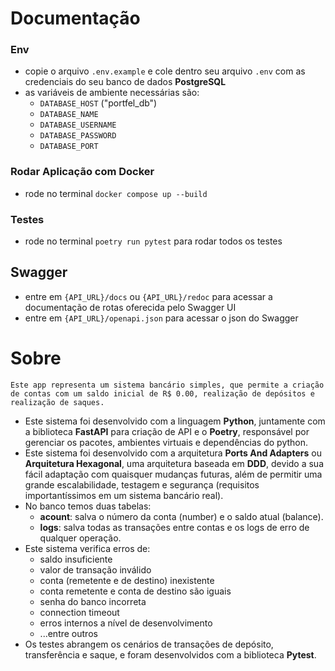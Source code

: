 # Documentação

### Env
- copie o arquivo `.env.example` e cole dentro seu arquivo `.env` com as credenciais do seu banco de dados **PostgreSQL**
- as variáveis de ambiente necessárias são:
    - `DATABASE_HOST` ("portfel_db")
    - `DATABASE_NAME`
    - `DATABASE_USERNAME`
    - `DATABASE_PASSWORD`
    - `DATABASE_PORT`

### Rodar Aplicação com Docker
- rode no terminal `docker compose up --build`

### Testes
- rode no terminal `poetry run pytest` para rodar todos os testes

## Swagger
- entre em `{API_URL}/docs` ou `{API_URL}/redoc` para acessar a documentação de rotas oferecida pelo Swagger UI
- entre em `{API_URL}/openapi.json` para acessar o json do Swagger

# Sobre
    Este app representa um sistema bancário simples, que permite a criação de contas com um saldo inicial de R$ 0.00, realização de depósitos e realização de saques.
- Este sistema foi desenvolvido com a linguagem **Python**, juntamente com a biblioteca **FastAPI** para criação de API e o **Poetry**, responsável por gerenciar os pacotes, ambientes virtuais e dependências do python.
- Este sistema foi desenvolvido com a arquitetura **Ports And Adapters** ou **Arquitetura Hexagonal**, uma arquitetura baseada em **DDD**, devido a sua fácil adaptação com quaisquer mudanças futuras, além de permitir uma grande escalabilidade, testagem e segurança (requisitos importantíssimos em um sistema bancário real).
- No banco temos duas tabelas:
    - **acount**: salva o número da conta (number) e o saldo atual (balance).
    - **logs**: salva todas as transações entre contas e os logs de erro de qualquer operação.
- Este sistema verifica erros de:
    - saldo insuficiente
    - valor de transação inválido
    - conta (remetente e de destino) inexistente
    - conta remetente e conta de destino são iguais
    - senha do banco incorreta
    - connection timeout
    - erros internos a nível de desenvolvimento
    - ...entre outros
- Os testes abrangem os cenários de transações de depósito, transferência e saque, e foram desenvolvidos com a biblioteca **Pytest**.

